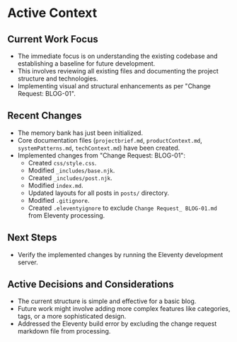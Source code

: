 # Active Context

## Current Work Focus
- The immediate focus is on understanding the existing codebase and establishing a baseline for future development.
- This involves reviewing all existing files and documenting the project structure and technologies.
- Implementing visual and structural enhancements as per "Change Request: BLOG-01".

## Recent Changes
- The memory bank has just been initialized.
- Core documentation files (`projectbrief.md`, `productContext.md`, `systemPatterns.md`, `techContext.md`) have been created.
- Implemented changes from "Change Request: BLOG-01":
    - Created `css/style.css`.
    - Modified `_includes/base.njk`.
    - Created `_includes/post.njk`.
    - Modified `index.md`.
    - Updated layouts for all posts in `posts/` directory.
    - Modified `.gitignore`.
    - Created `.eleventyignore` to exclude `Change Request_ BLOG-01.md` from Eleventy processing.

## Next Steps
- Verify the implemented changes by running the Eleventy development server.

## Active Decisions and Considerations
- The current structure is simple and effective for a basic blog.
- Future work might involve adding more complex features like categories, tags, or a more sophisticated design.
- Addressed the Eleventy build error by excluding the change request markdown file from processing.
